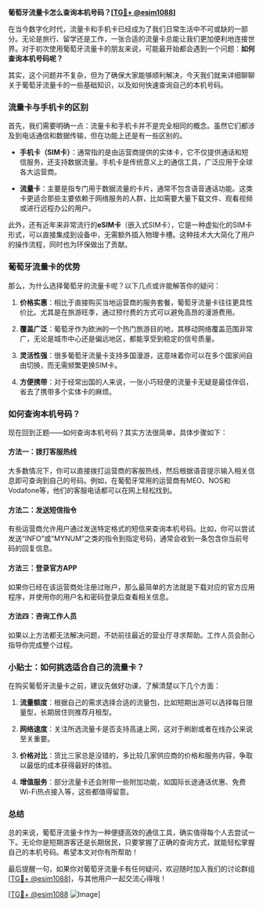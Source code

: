**葡萄牙流量卡怎么查询本机号码？[[TG💪+ @esim1088](https://t.me/s/esim1088)]**

在当今数字化时代，流量卡和手机卡已经成为了我们日常生活中不可或缺的一部分。无论是旅行、留学还是工作，一张合适的流量卡总能让我们更加便利地连接世界。对于初次使用葡萄牙流量卡的朋友来说，可能最开始都会遇到一个问题：**如何查询本机号码呢？**

其实，这个问题并不复杂，但为了确保大家能够顺利解决，今天我们就来详细聊聊关于葡萄牙流量卡的一些基础知识，以及如何快速查询自己的本机号码。

### 流量卡与手机卡的区别

首先，我们需要明确一点：流量卡和手机卡并不是完全相同的概念。虽然它们都涉及到电话通信和数据传输，但在功能上还是有一些区别的。

- **手机卡（SIM卡）**：通常指的是由运营商提供的实体卡，它不仅提供通话和短信服务，还支持数据流量。手机卡是传统意义上的通信工具，广泛应用于全球各大运营商。
  
- **流量卡**：主要是指专门用于数据流量的卡片，通常不包含语音通话功能。这类卡更适合那些主要依赖于网络服务的人群，比如需要大量下载文件、观看视频或进行远程办公的用户。

此外，还有近年来非常流行的**eSIM卡**（嵌入式SIM卡），它是一种虚拟化的SIM卡形式，可以直接集成到设备中，无需额外插入物理卡槽。这种技术大大简化了用户的操作流程，同时也为环保做出了贡献。

### 葡萄牙流量卡的优势

那么，为什么选择葡萄牙的流量卡呢？以下几点或许能解答你的疑问：

1. **价格实惠**：相比于直接购买当地运营商的服务套餐，葡萄牙流量卡往往更具性价比。尤其是在旅游旺季，通过预付费的方式可以避免高昂的漫游费用。
   
2. **覆盖广泛**：葡萄牙作为欧洲的一个热门旅游目的地，其移动网络覆盖范围非常广，无论是城市中心还是偏远地区，都能享受到稳定的信号质量。

3. **灵活性强**：很多葡萄牙流量卡支持多国漫游，这意味着你可以在多个国家间自由切换，而无需频繁更换SIM卡。

4. **方便携带**：对于经常出国的人来说，一张小巧轻便的流量卡无疑是最佳伴侣，省去了携带多个实体卡的麻烦。

### 如何查询本机号码？

现在回到正题——如何查询本机号码？其实方法很简单，具体步骤如下：

#### 方法一：拨打客服热线
大多数情况下，你可以直接拨打运营商的客服热线，然后根据语音提示输入相关信息即可查询到自己的号码。例如，在葡萄牙常用的运营商有MEO、NOS和Vodafone等，他们的客服电话都可以在网上轻松找到。

#### 方法二：发送短信指令
有些运营商允许用户通过发送特定格式的短信来查询本机号码。比如，你可以尝试发送“INFO”或“MYNUM”之类的指令到指定号码，通常会收到一条包含你当前号码的回复信息。

#### 方法三：登录官方APP
如果你已经在该运营商处注册过账户，那么最简单的方法就是下载对应的官方应用程序，并使用你的用户名和密码登录后查看相关信息。

#### 方法四：咨询工作人员
如果以上方法都无法解决问题，不妨前往最近的营业厅寻求帮助。工作人员会耐心指导你完成整个过程。

### 小贴士：如何挑选适合自己的流量卡？

在购买葡萄牙流量卡之前，建议先做好功课，了解清楚以下几个方面：

1. **流量额度**：根据自己的需求选择合适的流量包，比如短期出游可以选择每日限量型，长期居住则推荐月租型。
   
2. **网络速度**：关注所选流量卡是否支持高速上网，这对于刷剧或者在线办公来说至关重要。

3. **价格对比**：货比三家总是没错的，多比较几家供应商的价格和服务内容，争取以最低的成本获得最好的体验。

4. **增值服务**：部分流量卡还会附带一些附加功能，如国际长途通话优惠、免费Wi-Fi热点接入等，这些都值得留意。

### 总结

总的来说，葡萄牙流量卡作为一种便捷高效的通信工具，确实值得每个人去尝试一下。无论你是短期游客还是长期居民，只要掌握了正确的查询方式，就能轻松掌握自己的本机号码。希望本文对你有所帮助！

最后提醒一句，如果你对葡萄牙流量卡有任何疑问，欢迎随时加入我们的讨论群组[[TG💪+ @esim1088](https://t.me/s/esim1088)]，与其他用户一起交流心得哦！

[[TG💪+ @esim1088](https://t.me/s/esim1088) ![Image](https://i.postimg.cc/4NQfJmqS/Snipaste-2025-05-13-00-14-12.png)]